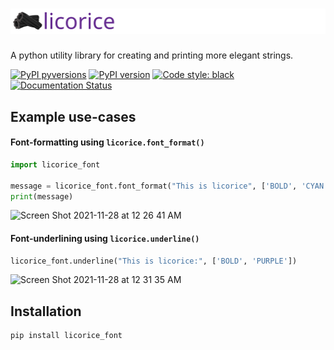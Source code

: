 # ![licorice](/docs/images/licorice.svg)
A python utility library for creating and printing more elegant strings.

[![PyPI pyversions](https://img.shields.io/pypi/pyversions/licorice_font.svg)](https://pypi.python.org/pypi/licorice_font/)
[![PyPI version](https://badge.fury.io/py/licorice_font.svg)](https://badge.fury.io/py/licorice_font)
[![Code style: black](https://img.shields.io/badge/code%20style-black-000000.svg)](https://github.com/psf/black)
[![Documentation Status](https://readthedocs.org/projects/licorice_font/badge/?version=latest)](https://licorice_font.readthedocs.io/en/latest/?badge=latest)

## Example use-cases

#### Font-formatting using `licorice.font_format()`
```python
import licorice_font

message = licorice_font.font_format("This is licorice", ['BOLD', 'CYAN'])
print(message)
```
<img width="181" alt="Screen Shot 2021-11-28 at 12 26 41 AM" src="https://user-images.githubusercontent.com/47393421/143730814-7218d14c-8531-4df5-a63a-c61f92edcc9c.png">

#### Font-underlining using `licorice.underline()`
```python
licorice_font.underline("This is licorice:", ['BOLD', 'PURPLE'])
```
<img width="192" alt="Screen Shot 2021-11-28 at 12 31 35 AM" src="https://user-images.githubusercontent.com/47393421/143730941-d53e389d-54e2-404e-a247-1676be30f9d1.png">


## Installation
```python
pip install licorice_font
```

